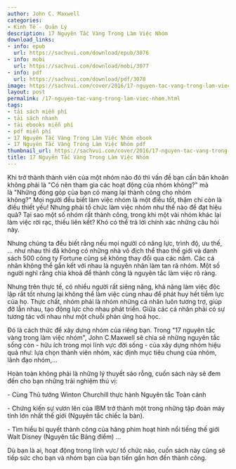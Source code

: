 ```yaml
---
author: John C. Maxwell
categories:
- Kinh Tế - Quản Lý
description: 17 Nguyên Tắc Vàng Trong Làm Việc Nhóm
download_links:
- info: epub
  url: https://sachvui.com/download/epub/3076
- info: mobi
  url: https://sachvui.com/download/mobi/3077
- info: pdf
  url: https://sachvui.com/download/pdf/3078
image: https://sachvui.com/cover/2016/17-nguyen-tac-vang-trong-lam-viec-nhom.jpg
layout: post
permalink: /17-nguyen-tac-vang-trong-lam-viec-nhom.html
tags:
- tải sách miễn phí
- tải sách nhanh
- tải ebooks miễn phí
- pdf miễn phí
- 17 Nguyên Tắc Vàng Trong Làm Việc Nhóm ebook
- 17 Nguyên Tắc Vàng Trong Làm Việc Nhóm pdf
thumbnail_url: https://sachvui.com/cover/2016/17-nguyen-tac-vang-trong-lam-viec-nhom.jpg
title: 17 Nguyên Tắc Vàng Trong Làm Việc Nhóm
---
```


 <div class="item-desc text-justify"> <p>Khi trở thành thành viên của một nhóm nào đó thì vấn đề bạn cần băn khoăn không phải là "Có nên tham gia các hoạt động của nhóm không?" mà là "Những đóng góp của bạn có mang lại thành công cho nhóm không?" Mọi người đều biết làm việc nhóm là một điều tốt, thậm chí còn là điều thiết yếu! Nhưng phải tổ chức làm việc nhóm như thế nào để đạt hiệu quả? Tại sao một số nhóm rất thành công, trong khi một vài nhóm khác lại làm việc rời rạc, thiếu liên kết? Khó có thể trả lời chính xác những câu hỏi này.</p><p>Nhưng chúng ta đều biết rằng nếu mọi người có năng lực, trình độ, ưu thế, … như nhau thì đã không có những nhà vô địch thể thao thế giới và danh sách 500 công ty Fortune cũng sẽ không thay đổi qua các năm. Các cá nhân không thể gắn kết với nhau là nguyên nhân làm tan rã nhóm. Một số người nghĩ rằng chìa khoá để thành công là nguyên tắc làm việc rõ ràng.</p><p>Nhưng trên thực tế, có nhiều người rất siêng năng, khả năng làm việc độc lập rất tốt nhưng lại không thể làm việc cùng nhau để phát huy hết tiềm lực của họ. Thực chất, nhóm phải là nhóm những cá nhân luôn tương trợ, giúp đỡ lẫn nhau, tạo động lực cho nhau phát triển. Giữa các cá nhân phải có sự tương tác với nhau như một chuỗi phản ứng hoá học.</p><p>Đó là cách thức để xây dựng nhóm của riêng bạn. Trong "17 nguyên tắc vàng trong làm việc nhóm", John C.Maxwell sẽ chia sẻ những nguyên tắc sống còn - hữu ích trong mọi lĩnh vực đời sống - của xây dựng nhóm hiệu quả như: lựa chọn thành viên nhóm, xác định mục tiêu chung của nhóm, lãnh đạo nhóm,…</p><p>Hoàn toàn không phải là những lý thuyết sáo rỗng, cuốn sách này sẽ đem đến cho bạn những trải nghiệm thú vị:</p><p>- Cùng Thủ tướng Winton Churchill thực hành Nguyên tắc Toàn cảnh</p><p>- Chứng kiến sự vươn lên của IBM trở thành một trong những tập đoàn máy tính lớn nhất thế giới (Nguyên tắc chiếc la bàn).</p><p>- Tìm hiểu bí quyết thành công của hãng phim hoạt hình nổi tiếng thế giới Walt Disney (Nguyên tắc Bảng điểm) …</p><p>Dù bạn là ai, hoạt động trong lĩnh vực/ tổ chức nào, cuốn sách này cũng sẽ tiếp sức cho bạn và nhóm bạn của bạn tiến gần hơn đến thành công.</p> </div>